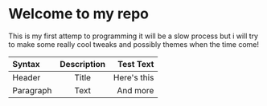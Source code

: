 # Welcome to my repo
This is my first attemp to programming it will be a slow process but i will try to make some really cool tweaks and possibly themes when the time come!




| Syntax      | Description | Test Text     |
| :---        |    :----:   |          ---: |
| Header      | Title       | Here's this   |
| Paragraph   | Text        | And more      |



